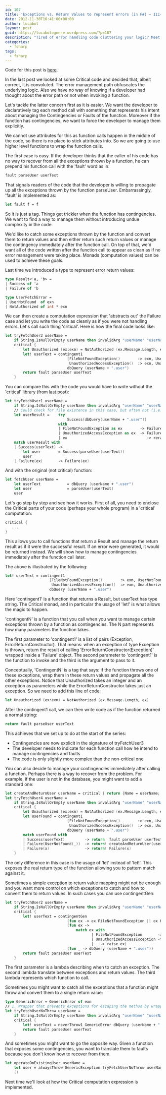 ```yaml
---
id: 107
title: 'Exceptions vs. Return Values to represent errors (in F#) – III–The Critical monad'
date: 2012-11-30T16:41:00+00:00
author: lucabol
layout: post
guid: https://lucabolognese.wordpress.com/?p=107
description: "Tired of error handling code cluttering your logic? Meet the Critical monad, where exceptions and return values live in harmony. Watch as we use computation expressions to make error handling both explicit and elegant. Because sometimes the best way to handle failure is to embrace it"
categories:
  - fsharp
tags:
  - fsharp
---
```

Code for this post is [here](https://github.com/lucabol/ErrorExceptional).

In the last post we looked at some Critical code and decided that, albeit correct, it is convoluted. The error management path obfuscates the underlying logic. Also we have no way of knowing if a developer had thought about the error path or not when invoking a function.

Let's tackle the latter concern first as it is easier. We want the developer to declaratively tag each method call with something that represents his intent about managing the Contingencies or Faults of the function. Moreover if the function has contingencies, we want to force the developer to manage them explicitly.

We cannot use attributes for this as function calls happen in the middle of the code, so there is no place to stick attributes into. So we are going to use higher level functions to wrap the function calls. 

The first case is easy. If the developer thinks that the caller of his code has no way to recover from all the exceptions thrown by a function, he can prepend his function call with the 'fault' word as in:

```fsharp
fault parseUser userText
```

That signals readers of the code that the developer is willing to propagate up all the exceptions thrown by the function parseUser. Embarrassingly, 'fault' is implemented as:

```fsharp
let fault f = f
```

So it is just a tag. Things get trickier when the function has contingencies. We want to find a way to manage them without introducing undue complexity in the code. 

We'd like to catch some exceptions thrown by the function and convert them to return values and then either return such return values or manage the contingency immediately after the function call. On top of that, we'd want all of the code written after the function call to appear as clean as if no error management were taking place. Monads (computation values) can be used to achieve these goals.

Last time we introduced a type to represent error return values:

```fsharp
type Result<'a, 'b> =
| Success of 'a
| Failure of 'b
```

```fsharp
type UserFetchError =
| UserNotFound  of exn
| NotAuthorized of int * exn
```

We can then create a computation expression that 'abstracts out' the Failure case and let you write the code as cleanly as if you were not handling errors. Let's call such thing 'critical'. Here is how the final code looks like:

```fsharp
let tryFetchUser3 userName =
    if String.IsNullOrEmpty userName then invalidArg "userName" "userName cannot be null/empty"
    critical {
        let Unauthorized (ex:exn) = NotAuthorized (ex.Message.Length, ex)
        let! userText = contingent1
                            [FileNotFoundException()        :> exn, UserNotFound;
                             UnauthorizedAccessException()  :> exn, Unauthorized]
                            dbQuery (userName + ".user")
        return fault parseUser userText
    }
```

You can compare this with the code you would have to write without the 'critical' library (from last post):

```fsharp
let tryFetchUser1 userName =
    if String.IsNullOrEmpty userName then invalidArg "userName" "userName cannot be null/empty"
    // Could check for file existence in this case, but often not (i.e. db)
    let userResult =    try
                            Success(dbQuery(userName + ".user"))
                        with
                        | FileNotFoundException as ex        -> Failure(UserNotFound ex)
                        | UnauthorizedAccessException as ex  -> Failure(NotAuthorized(2, ex))
                        | ex                                    -> reraise ()
    match userResult with
    | Success(userText) ->
        let user        = Success(parseUser(userText))
        user
    | Failure(ex)       -> Failure(ex)
```

And with the original (not critical) function:

```fsharp
let fetchUser userName =
    let userText            = dbQuery (userName + ".user")
    let user                = parseUser(userText)
    user
```

Let's go step by step and see how it works. First of all, you need to enclose the Critical parts of your code (perhaps your whole program) in a 'critical' computation:

```fsharp
critical {
   ...
}
```

This allows you to call functions that return a Result and manage the return result as if it were the successful result. If an error were generated, it would be returned instead. We will show how to manage contingencies immediately after the function call later.

The above is illustrated by the following:

```fsharp
let! userText = contingent1
                    [FileNotFoundException()        :> exn, UserNotFound;
                     UnauthorizedAccessException()  :> exn, Unauthorized]
                    dbQuery (userName + ".user")
```

Here 'contingent1' is a function that returns a Result, but userText has type string. The Critical monad, and in particular the usage of 'let!' is what allows the magic to happen.

'contingentN' is a function that you call when you want to manage certain exceptions thrown by a function as contingencies. The N part represents how many parameters the function takes.

The first parameter to 'contingent1' is a list of pairs (Exception, ErrorReturnConstructor). That means: when an exception of type Exception is thrown, return the result of calling 'ErrorReturnConstructor(Exception)' wrapped inside a 'Failure' object. The second parameter to 'contingent1' is the function to invoke and the third is the argument to pass to it.

Conceptually, 'ContingentN' is a tag that says: if the function throws one of these exceptions, wrap them in these return values and propagate all the other exceptions. Notice that Unauthorized takes an integer and an exception as parameters while the ErrorReturnConstructor takes just an exception. So we need to add this line of code:

```fsharp
let Unauthorized (ex:exn) = NotAuthorized (ex.Message.Length, ex)
```

After the contingent1 call, we can then write code as if the function returned a normal string:

```fsharp
return fault parseUser userText
```

This achieves that we set up to do at the start of the series:

  * Contingencies are now explicit in the signature of tryFetchUser3 
  * The developer needs to indicate for each function call how he intend to manage contingencies and faults 
  * The code is only slightly more complex than the non-critical one 

You can also decide to manage your contingencies immediately after calling a function. Perhaps there is a way to recover from the problem. For example, if the user is not in the database, you might want to add a standard one:

```fsharp
let createAndReturnUser userName = critical { return {Name = userName; Age = 43}}
let tryFetchUser4 userName =
    if String.IsNullOrEmpty userName then invalidArg "userName" "userName cannot be null/empty"
    critical {
        let Unauthorized (ex:exn) = NotAuthorized (ex.Message.Length, ex) // depends on ex
        let userFound = contingent1
                            [FileNotFoundException()        :> exn, UserNotFound;
                             UnauthorizedAccessException()  :> exn, Unauthorized]
                            dbQuery (userName + ".user")
        match userFound with
        | Success(userText)         -> return  fault parseUser userText
        | Failure(UserNotFound(_))  -> return! createAndReturnUser(userName)
        | Failure(x)                -> return! Failure(x)
    }
```

The only difference in this case is the usage of 'let' instead of 'let!'. This exposes the real return type of the function allowing you to pattern match against it.

Sometimes a simple exception to return value mapping might not be enough and you want more control on which exceptions to catch and how to convert them to return values. In such cases you can use contingentGen:

```fsharp
let tryFetchUser2 userName =
    if String.IsNullOrEmpty userName then invalidArg "userName" "userName cannot be null/empty"
    critical {
        let! userText = contingentGen
                            (fun ex -> ex FileNotFoundException || ex UnauthorizedAccessException)
                            (fun ex ->
                                match ex with
                                       | FileNotFoundException       -> UserNotFound(ex)
                                       | UnauthorizedAccessException -> NotAuthorized(3, ex)
                                       | _ -> raise ex)
                            (fun _ -> dbQuery (userName + ".user"))
        return fault parseUser userText
    }
```

The first parameter is a lambda describing when to catch an exception. The second lambda translate between exceptions and return values. The third lambda represents which function to call.

Sometimes you might want to catch all the exceptions that a function might throw and convert them to a single return value:

```fsharp
type GenericError = GenericError of exn
// 1. Wrapper that prevents exceptions for escaping the method by wrapping them in a generic critical result
let tryFetchUserNoThrow userName =
    if String.IsNullOrEmpty userName then invalidArg "userName" "userName cannot be null/empty"
    critical {
        let! userText = neverThrow1 GenericError dbQuery (userName + ".user")
        return fault parseUser userText
    }
```

And sometimes you might want to go the opposite way. Given a function that exposes some contingencies, you want to translate them to faults because you don't know how to recover from them.

```fsharp
let operateOnExistingUser userName =
    let user = alwaysThrow GenericException tryFetchUserNoThrow userName
    ()
```

Next time we'll look at how the Critical computation expression is implemented.
